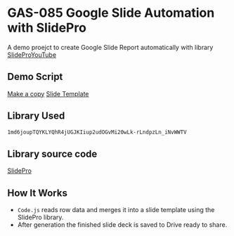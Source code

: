# GAS-085 Google Slide Automation with SlidePro

A demo proejct to create Google Slide Report automatically with library [SlidePro](https://github.com/ashtonfei/gas-libs/tree/SlidePro)[YouTube](https://youtu.be/tMruEzRCJD4)

## Demo Script

[Make a copy](https://docs.google.com/spreadsheets/d/1xRJD57AZtZaVhov6Ee7GgaZzj4YqJAaHUrPAt-V3pes/copy)
[Slide Template](https://docs.google.com/presentation/d/1PrkOUeB05DbTSXMsBC8b-0Bin88n19X1eLxvRqUl8L0/copy)

## Library Used

```bash
1md6joupTQYKLYQhR4jUGJKIiup2udOGvMi20wLk-rLndpzLn_iNvWWTV
```

## Library source code

[SlidePro](https://github.com/ashtonfei/gas-libs/tree/SlidePro)

## How It Works
- `Code.js` reads row data and merges it into a slide template using the SlidePro library.
- After generation the finished slide deck is saved to Drive ready to share.
